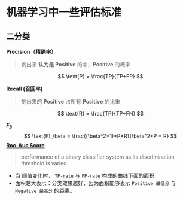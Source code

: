 # 机器学习中一些评估标准

## 二分类

**Precision（精确率）**

> 挑出来 **认为是 Positive** 的中，**Positive** 的概率

$$
\text{P} = \frac{TP}{TP+FP}
$$



**Recall (召回率)**

> 挑出来的 **Positive** 占所有 **Positive** 的比重

$$
\text{R} = \frac{TP}{TP+FN}
$$

**$F_\beta$**
$$
\text{F}_\beta = \frac{(\beta^2+1)*P*R}{\beta^2*P + R}
$$
**[Roc-Auc Score](http://scikit-learn.org/stable/modules/model_evaluation.html#roc-metrics)**

> performance of a binary classifier system as its discrimination threshold is varied. 

* 当 阈值变化时， `TP-rate` 与 `FP-rate` 构成的曲线下面的面积
* 面积越大表示：分类效果越好，因为面积能够表示 `Positive 最低分` 与 `Negative 最高分` 的距离。

